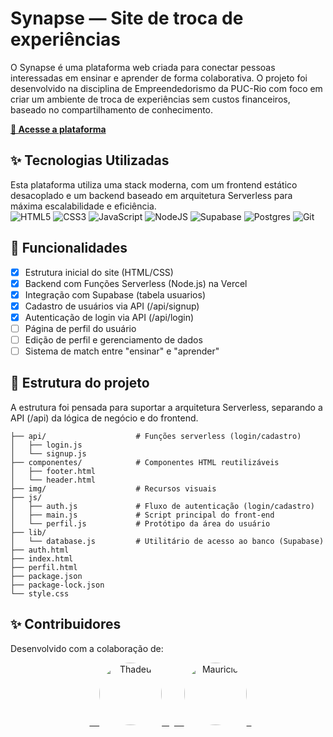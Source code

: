 # Synapse — Site de troca de experiências
O Synapse é uma plataforma web criada para conectar pessoas interessadas em ensinar e aprender de forma colaborativa. O projeto foi desenvolvido na disciplina de Empreendedorismo da PUC-Rio com foco em criar um ambiente de troca de experiências sem custos financeiros, baseado no compartilhamento de conhecimento.</br>

**[🔗 Acesse a plataforma](https://thadeu-ct.github.io/synapse/)**

## ✨ Tecnologias Utilizadas
Esta plataforma utiliza uma stack moderna, com um frontend estático desacoplado e um backend baseado em arquitetura Serverless para máxima escalabilidade e eficiência.</br>
![HTML5](https://img.shields.io/badge/html5-%23E34F26.svg?style=for-the-badge&logo=html5&logoColor=white)
![CSS3](https://img.shields.io/badge/css3-%231572B6.svg?style=for-the-badge&logo=css3&logoColor=white)
![JavaScript](https://img.shields.io/badge/javascript-%23323330.svg?style=for-the-badge&logo=javascript&logoColor=%23F7DF1E)
![NodeJS](https://img.shields.io/badge/node.js-6DA55F?style=for-the-badge&logo=node.js&logoColor=white)
![Supabase](https://img.shields.io/badge/Supabase-3ECF8E?style=for-the-badge&logo=supabase&logoColor=white)
![Postgres](https://img.shields.io/badge/postgres-%23316192.svg?style=for-the-badge&logo=postgresql&logoColor=white)
![Git](https://img.shields.io/badge/git-%23F05033.svg?style=for-the-badge&logo=git&logoColor=white)

## 🚀 Funcionalidades
- [x] Estrutura inicial do site (HTML/CSS)
- [x] Backend com Funções Serverless (Node.js) na Vercel
- [x] Integração com Supabase (tabela usuarios)
- [x] Cadastro de usuários via API (/api/signup)
- [x] Autenticação de login via API (/api/login)
- [ ] Página de perfil do usuário
- [ ] Edição de perfil e gerenciamento de dados
- [ ] Sistema de match entre "ensinar" e "aprender"

## 📁 Estrutura do projeto
A estrutura foi pensada para suportar a arquitetura Serverless, separando a API (/api) da lógica de negócio e do frontend.
```
├── api/                    # Funções serverless (login/cadastro)
│   ├── login.js
│   └── signup.js
├── componentes/            # Componentes HTML reutilizáveis
│   ├── footer.html
│   └── header.html
├── img/                    # Recursos visuais
├── js/
│   ├── auth.js             # Fluxo de autenticação (login/cadastro)
│   ├── main.js             # Script principal do front-end
│   └── perfil.js           # Protótipo da área do usuário
├── lib/
│   └── database.js         # Utilitário de acesso ao banco (Supabase)
├── auth.html
├── index.html
├── perfil.html
├── package.json
├── package-lock.json
└── style.css
```

## ✨ Contribuidores
Desenvolvido com a colaboração de:
<p align="center">
  <a href="https://github.com/thadeu-ct">
    <img src="https://avatars.githubusercontent.com/u/171446748?v=4" width="100" style="border-radius:50%" alt="Thadeu">
  </a>
  <a href="https://github.com/Maumau-3005">
    <img src="https://avatars.githubusercontent.com/u/184857658?v=4" width="100" style="border-radius:50%" alt="Mauricio">
  </a>
</p>
